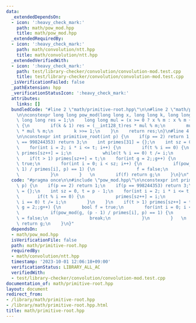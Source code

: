 ```yaml
---
data:
  _extendedDependsOn:
  - icon: ':heavy_check_mark:'
    path: math/pow_mod.hpp
    title: math/pow_mod.hpp
  _extendedRequiredBy:
  - icon: ':heavy_check_mark:'
    path: math/convolution/ntt.hpp
    title: math/convolution/ntt.hpp
  _extendedVerifiedWith:
  - icon: ':heavy_check_mark:'
    path: test/library-checker/convolution/convolution-mod.test.cpp
    title: test/library-checker/convolution/convolution-mod.test.cpp
  _isVerificationFailed: false
  _pathExtension: hpp
  _verificationStatusIcon: ':heavy_check_mark:'
  attributes:
    links: []
  bundledCode: "#line 2 \"math/primitive-root.hpp\"\n\n#line 2 \"math/pow_mod.hpp\"\
    \n\nconstexpr long long pow_mod(long long x, long long k, long long m) {\n   \
    \ long long res = 1;\n    long long mul = (x >= 0 ? x % m : x % m + m);\n    while(k)\
    \ {\n        if(k & 1) res = (__int128_t)res * mul % m;\n        mul = (__int128_t)mul\
    \ * mul % m;\n        k >>= 1;\n    }\n    return res;\n}\n#line 4 \"math/primitive-root.hpp\"\
    \n\nconstexpr int primitive_root(int p) {\n    if(p == 2) return 1;\n    if(p\
    \ == 998244353) return 3;\n    int primes[31] = {};\n    int sz = 0, t = p - 1;\n\
    \    for(int i = 2; i * i <= t; i++) {\n        if(t % i == 0) {\n           \
    \ primes[sz++] = i;\n            while(t % i == 0) t /= i;\n        }\n    }\n\
    \    if(t > 1) primes[sz++] = t;\n    for(int g = 2;;g++) {\n        bool f =\
    \ true;\n        for(int i = 0; i < sz; i++) {\n            if(pow_mod(g, (p -\
    \ 1) / primes[i], p) == 1) {\n                f = false;\n                break;\n\
    \            }\n        }   \n        if(f) return g;\n    }\n}\n"
  code: "#pragma once\n\n#include \"pow_mod.hpp\"\n\nconstexpr int primitive_root(int\
    \ p) {\n    if(p == 2) return 1;\n    if(p == 998244353) return 3;\n    int primes[31]\
    \ = {};\n    int sz = 0, t = p - 1;\n    for(int i = 2; i * i <= t; i++) {\n \
    \       if(t % i == 0) {\n            primes[sz++] = i;\n            while(t %\
    \ i == 0) t /= i;\n        }\n    }\n    if(t > 1) primes[sz++] = t;\n    for(int\
    \ g = 2;;g++) {\n        bool f = true;\n        for(int i = 0; i < sz; i++) {\n\
    \            if(pow_mod(g, (p - 1) / primes[i], p) == 1) {\n                f\
    \ = false;\n                break;\n            }\n        }   \n        if(f)\
    \ return g;\n    }\n}"
  dependsOn:
  - math/pow_mod.hpp
  isVerificationFile: false
  path: math/primitive-root.hpp
  requiredBy:
  - math/convolution/ntt.hpp
  timestamp: '2023-10-01 12:06:18+09:00'
  verificationStatus: LIBRARY_ALL_AC
  verifiedWith:
  - test/library-checker/convolution/convolution-mod.test.cpp
documentation_of: math/primitive-root.hpp
layout: document
redirect_from:
- /library/math/primitive-root.hpp
- /library/math/primitive-root.hpp.html
title: math/primitive-root.hpp
---
```

